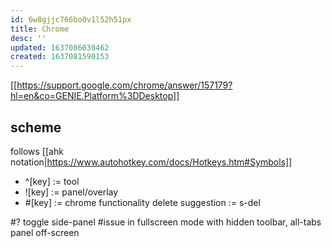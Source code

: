 ```yaml
---
id: 6w8gjjc766bo0v1l52h51px
title: Chrome
desc: ''
updated: 1637086030462
created: 1637081590153
---
```


[[https://support.google.com/chrome/answer/157179?hl=en&co=GENIE.Platform%3DDesktop]]

## scheme
follows [[ahk notation|https://www.autohotkey.com/docs/Hotkeys.htm#Symbols]]
- ^[key] := tool
- ![key] := panel/overlay
- #[key] := chrome functionality
delete suggestion := s-del

#? toggle side-panel
#issue in fullscreen mode with hidden toolbar, all-tabs panel off-screen

